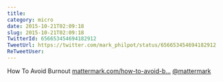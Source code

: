 ```yaml
---
title: 
category: micro
date: 2015-10-21T02:09:18
slug: 2015-10-21T02:09:18
TwitterId: 656653454694182912
TweetUrl: https://twitter.com/mark_philpot/status/656653454694182912
ReTweetUser: 
---
```


How To Avoid Burnout [mattermark.com/how-to-avoid-b…](http://mattermark.com/how-to-avoid-burnout/) [@mattermark](https://twitter.com/mattermark)